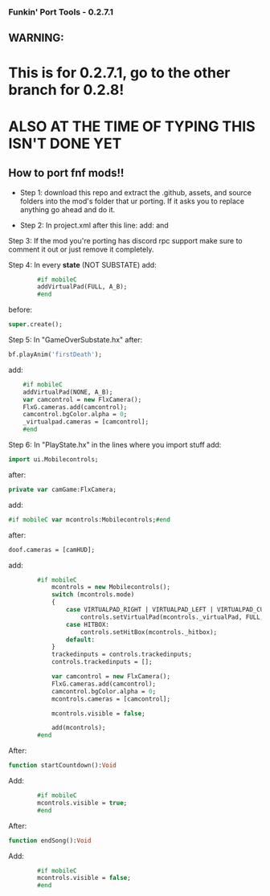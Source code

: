 ### Funkin' Port Tools - 0.2.7.1

## WARNING: 

# This is for 0.2.7.1, go to the other branch for 0.2.8!

# ALSO AT THE TIME OF TYPING THIS ISN'T DONE YET 

## How to port fnf mods!!

* Step 1: download this repo and extract the .github, assets, and source folders into the mod's folder that ur porting. If it asks you to replace anything go ahead and do it.

* Step 2: In project.xml after this line: <window if="mobile" orientation="landscape" fullscreen="true" width="0" height="0" resizable="false"/>
add: <define name="mobileC" if="mobile" /> and <assets path="assets/shared/images/hitbox"/>

Step 3: If the mod you're porting has discord rpc support make sure to comment it out or just remove it completely.

Step 4: In every **state** (NOT SUBSTATE) add: 
```haxe
        #if mobileC 
        addVirtualPad(FULL, A_B); 
        #end
```         
before:
```haxe
super.create();
```

Step 5: In "GameOverSubstate.hx" after: 
```haxe
bf.playAnim('firstDeath');
``` 
add: 
```haxe
	#if mobileC 
    addVirtualPad(NONE, A_B); 
    var camcontrol = new FlxCamera(); 
    FlxG.cameras.add(camcontrol); 
    camcontrol.bgColor.alpha = 0; 
    _virtualpad.cameras = [camcontrol];	
    #end
```    

Step 6: In "PlayState.hx" in the lines where you import stuff add:

```haxe
import ui.Mobilecontrols;
``` 
after:
```haxe
private var camGame:FlxCamera;
```
add:
```haxe
#if mobileC var mcontrols:Mobilecontrols;#end
```
after: 
```haxe
doof.cameras = [camHUD];
``` 
add: 

```haxe
		#if mobileC
			mcontrols = new Mobilecontrols();
			switch (mcontrols.mode)
			{
				case VIRTUALPAD_RIGHT | VIRTUALPAD_LEFT | VIRTUALPAD_CUSTOM:
					controls.setVirtualPad(mcontrols._virtualPad, FULL, NONE);
				case HITBOX:
					controls.setHitBox(mcontrols._hitbox);
				default:
			}
			trackedinputs = controls.trackedinputs;
			controls.trackedinputs = [];

			var camcontrol = new FlxCamera();
			FlxG.cameras.add(camcontrol);
			camcontrol.bgColor.alpha = 0;
			mcontrols.cameras = [camcontrol];

			mcontrols.visible = false;

			add(mcontrols);
		#end
```

After: 
```haxe
function startCountdown():Void
```
Add:

```haxe
		#if mobileC
		mcontrols.visible = true;
		#end
```

After: 
```haxe
function endSong():Void
```
Add:

```haxe
		#if mobileC
		mcontrols.visible = false;
		#end
```
